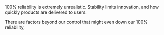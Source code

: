 100% reliability is extremely unrealistic. Stability limits innovation, and how quickly products are delivered to users. 

There are factors beyond our control that might even down our 100% reliability, 